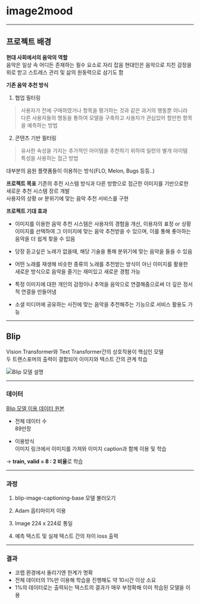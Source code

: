 # image2mood

------------------------------------------------------------------------------------------  
## 프로젝트 배경  

**현대 사회에서의 음악의 역할**  
음악은 일상 속 어디든 존재하는 필수 요소로 자리 잡음
현대인은 음악으로 지친 감정을 위로 받고 스트레스 관리 및 삶의 원동력으로 삼기도 함

**기존 음악 추천 방식**  
1. 협업 필터링  
> 사용자가 전에 구매하였거나 항목을 평가하는 것과 같은 과거의 행동뿐 아니라 다른 사용자들의 행동을 통하여 모델을 구축하고 사용자가 관심있어 할만한 항목을 예측하는 방법  

2. 콘텐츠 기반 필터링  
> 유사한 속성을 가지는 추가적인 아이템을 추천하기 위하여 일련의 별개 아이템 특성을 사용하는 접근 방법  

대부분의 음원 플랫폼들이 이용하는 방식(FLO, Melon, Bugs 등등..)  

**프로젝트 목표**
기존의 추천 시스템 방식과 다른 방향으로 접근한 이미지를 기반으로한 새로운 추천 시스템 장르 개발  
사용자의 상황 or 분위기에 맞는 음악 추천 서비스를 구현  

**프로젝트 기대 효과**  
+ 이미지를 이용한 음악 추천 시스템은 사용자의 경험을 개선, 이용자의 표정 or 상황 이미지를 선택하여 그 이미지에 맞는 음악 추천받을 수 있으며, 이를 통해 좋아하는 음악을 더 쉽게 찾을 수 있음

+ 당장 듣고싶은 노래가 없을때, 해당 기술을 통해 분위기에 맞는 음악을 들을 수 있음  

+ 어떤 노래를 재생해 비슷한 종류의 노래를 추천받는 방식이 아닌 이미지를 활용한 새로운 방식으로 음악을 즐기는 재미있고 새로운 경험 가능  

+ 특정 이미지에 대한 개인의 감정이나 추억을 음악으로 연결해줌으로써 더 깊은 정서적 연결을 만들어냄  

+ 소셜 미디어에 공유하는 사진에 맞는 음악을 추천해주는 기능으로 서비스 활용도 가능  

------------------------------------------------------------------------------------------ 
## Blip  

Vision Transformer와 Text Transformer간의 상호작용이 핵심인 모델  
두 트랜스포머의 출력이 결합되어 이미지와 텍스트 간의 관계 학습  

![Blip 모델 설명](https://github.com/Taeyoungleee/Dacon-dielectric-prediction/assets/113446739/0e72c2b2-a0d2-439a-b39f-400b56de58c6)  

------------------------------------------------------------------------------------------  
### 데이터  

[Blip 모델 이용 데이터 원본](https://huggingface.co/datasets/visheratin/laion-coco-nllb)  

+ 전체 데이터 수  
89만장  

+ 이용방식  
이미지 링크에서 이미지를 가져와 이미지 caption과 함께 이용 및 학습  

-> **train, valid = 8 : 2 비율**로 학습  

------------------------------------------------------------------------------------------  
### 과정  

1. blip-image-captioning-base 모델 불러오기  

2. Adam 옵티마이저 이용  

3. Image 224 x 224로 통일  

4. 예측 텍스트 및 실제 텍스트 간의 차이 loss 출력  

------------------------------------------------------------------------------------------  
### 결과  

+ 코랩 환경에서 돌리기엔 한계가 명확  
+ 전체 데이터의 1%만 이용해 학습을 진행해도 약 10시간 이상 소요  
+ 1%의 데이터로는 출력되는 텍스트의 결과가 매우 부정확해 이미 학습된 모델을 이용  
